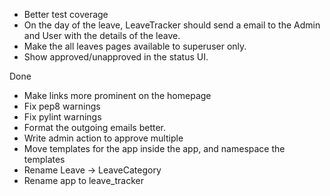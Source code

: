 * Better test coverage
* On the day of the leave, LeaveTracker should send a email to the Admin and User with the details of the leave.
* Make the all leaves pages available to superuser only.
* Show approved/unapproved in the status UI.

Done


* Make links more prominent on the homepage
* Fix pep8 warnings
* Fix pylint warnings
* Format the outgoing emails better.
* Write admin action to approve multiple
* Move templates for the app inside the app, and namespace the templates
* Rename Leave -> LeaveCategory
* Rename app to leave_tracker

